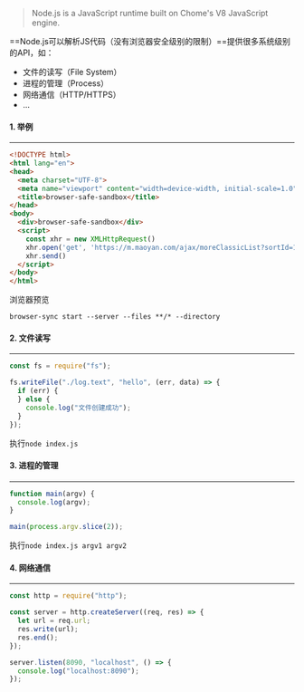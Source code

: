 >Node.js is a JavaScript runtime built on Chome's V8 JavaScript engine.

==Node.js可以解析JS代码（没有浏览器安全级别的限制）==提供很多系统级别的API，如：

- 文件的读写（File System）
- 进程的管理（Process）
- 网络通信（HTTP/HTTPS）
- ...

#### 1. 举例

---

```html
<!DOCTYPE html>
<html lang="en">
<head>
  <meta charset="UTF-8">
  <meta name="viewport" content="width=device-width, initial-scale=1.0">
  <title>browser-safe-sandbox</title>
</head>
<body>
  <div>browser-safe-sandbox</div>
  <script>
    const xhr = new XMLHttpRequest()
    xhr.open('get', 'https://m.maoyan.com/ajax/moreClassicList?sortId=1&showType=3&limit=10&offset=30&optimus_uuid=A5518FF0AFEC11EAAB158D7AB0D05BBBD74C9789D9F649898982E6542C7DD479&optimus_risk_level=71&optimus_code=10', false)
    xhr.send()
  </script>
</body>
</html>
```

浏览器预览

```shell
browser-sync start --server --files **/* --directory
```

#### 2. 文件读写

---

```javascript
const fs = require("fs");

fs.writeFile("./log.text", "hello", (err, data) => {
  if (err) {
  } else {
    console.log("文件创建成功");
  }
});
```

执行`node index.js`

#### 3. 进程的管理

---

```javascript
function main(argv) {
  console.log(argv);
}

main(process.argv.slice(2));
```

执行`node index.js argv1 argv2`

#### 4. 网络通信

---

```javascript
const http = require("http");

const server = http.createServer((req, res) => {
  let url = req.url;
  res.write(url);
  res.end();
});

server.listen(8090, "localhost", () => {
  console.log("localhost:8090");
});
```